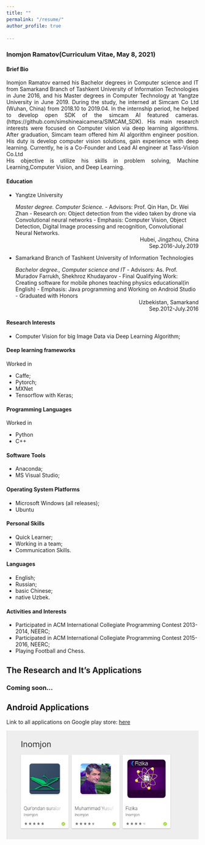 ```yaml
---
title: ""
permalink: "/resume/"
author_profile: true

---
```


### Inomjon Ramatov(Curriculum Vitae, May 8, 2021)

#### Brief Bio <br>

 <p style="text-align: justify">Inomjon Ramatov earned his Bachelor degrees in Computer science and IT from Samarkand Branch of Tashkent University of Information Technologies in June 2016, and his Master degrees in Computer Technology at Yangtze University in June 2019.
During the study, he interned at Simcam Co Ltd (Wuhan, China) from 2018.10 to 2019.04. In the internship period, he helped to develop open SDK of the simcam AI featured cameras. (https://github.com/simshineaicamera/SIMCAM_SDK). His main research interests were focused on Computer vision via deep learning algorithms. After graduation, Simcam team offered him AI algorithm engineer position. His duty is develop computer vision solutions, gain experience with deep learning. Currently, he is a Co-Founder and Lead AI engineer at Tass-Vision Co.Ltd <br>
His objective is utilize his skills in problem solving, Machine Learning,Computer Vision, and Deep Learning. </p>


#### Education
* <p style="text-align: left">Yangtze University  </p>
   <i>Master degree. Computer Science. </i>
   - Advisors: Prof. Qin Han, Dr. Wei Zhan
   -  Research on: Object detection from the video taken by drone via Convolutional neural networks
   - Emphasis: Computer Vision, Object Detection, Digital Image processing and recognition, Convolutional Neural Networks.

  <div style="text-align: right">
  Hubei, Jingzhou, China
  <br> Sep.2016-July.2019
  </div>

*  <p style="text-align: left">Samarkand Branch of Tashkent University of Information Technologies </p>
     <i>Bachelor degree., Computer science and IT </i>
     - Advisors: As. Prof. Muradov Farrukh, Shekhroz Khudayarov
     -  Final Qualifying Work: Creating software for mobile phones teaching physics educational(in English)
     - Emphasis: Java programming and Working on Android Studio
     - Graduated with Honors
     <div style="text-align: right"> Uzbekistan, Samarkand </div>
     <div style="text-align: right"> Sep.2012-July.2016 </div>


#### Research Interests
* Computer Vision for big Image Data via Deep Learning Algorithm;

#### Deep learning frameworks
Worked in
* Caffe;
* Pytorch;
* MXNet
* Tensorflow with Keras;

#### Programming Languages
Worked in
* Python
* C++

#### Software Tools
* Anaconda;
* MS Visual Studio;

#### Operating System Platforms
* Microsoft Windows (all releases);
* Ubuntu

#### Personal Skills
* Quick Learner;
* Working in a team;
* Communication Skills.

#### Languages

* English;
* Russian;
* basic Chinese;
* native Uzbek.

#### Activities and Interests
* Participated in ACM International Collegiate Programming Contest 2013-2014, NEERC;
* Participated in ACM International Collegiate Programming Contest 2015-2016, NEERC;
* Playing Football and Chess.

## The Research and It’s Applications

### Coming soon...


## Android Applications

Link to all applications on Google play store: [here](https://play.google.com/store/apps/developer?id=Inomjon)

![alt text](../images/apps.png "Android applications")
